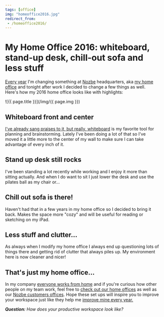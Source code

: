```yaml
---
tags: [office]
img: "homeoffice2016.jpg"
redirect_from:
 - /homeoffice2016/
---
```


# My Home Office 2016: whiteboard, stand-up desk, chill-out sofa and less stuff

[Every year][o] I'm changing something at [Nozbe][n] headquarters, aka [my home office][o] and tonight after work I decided to change a few things as well. Here's how my 2016 home office looks like with highlights:

<!--More-->

![{{ page.title }}](/img/{{ page.img }})

## Whiteboard front and center

[I've already sang praises to it, but really, whiteboard](https://sliwinski.com/whiteboard) is my favorite tool for planning and brainstorming. Lately I've been doing a lot of that so I've moved it a little more to the center of my wall to make sure I can take advantage of every inch of it. 

## Stand up desk still rocks

I've been standing a lot recently while working and I enjoy it more than sitting actually. And when I do want to sit I just lower the desk and use the pilates ball as my chair or...

## Chill out sofa is there!

Haven't had that in a few years in my home office so I decided to bring it back. Makes the space more "cozy" and will be useful for reading or sketching on my iPad.

## Less stuff and clutter...

As always when I modify my home office I always end up questioning lots of things there and getting rid of clutter that always piles up. My environment here is now cleaner and nicer!

## That's just my home office...

In my company [everyone works from home](https://sliwinski.com/teleworking) and if you're curious how other people on my team work, feel free to [check out our home offices][oo] as well as our [Nozbe customers offices][oc]. Hope these set ups will inspire you to improve your workspace just like they help me [improve mine every year.][o] 

***Question:*** *How does your productive workspace look like?*

[o]: /tag/office
[oo]: https://nozbe.com/blog/nozbeoffice-team
[oc]: https://nozbe.com/blog/nozbeoffice-summary/
[tp]: http://thepodcast.fm
[i]: http://iMagazine.pl
[d]: http://db.tt/kD7Liux
[e]: /how-i-use-evernote
[p]: /passion
[n]: https://michael.gratis/nozbe
[io]: https://michael.gratis/ipadonly/
[pm]: http://productivemag.com/
[s]: /show
[t]: http://twitter.com/MSliwinski